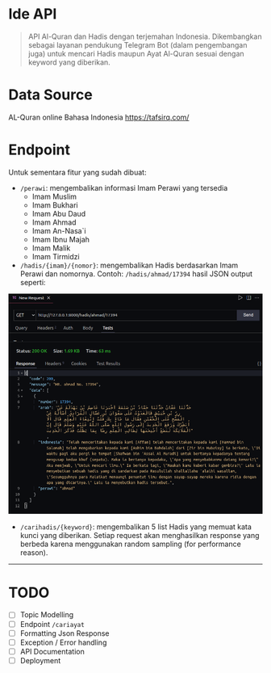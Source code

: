 # Ide API

> API Al-Quran dan Hadis dengan terjemahan Indonesia. Dikembangkan sebagai layanan pendukung Telegram Bot (dalam pengembangan juga) untuk mencari Hadis maupun Ayat Al-Quran sesuai dengan keyword yang diberikan.

# Data Source

AL-Quran online Bahasa Indonesia https://tafsirq.com/

# Endpoint

Untuk sementara fitur yang sudah dibuat:

* `/perawi`: mengembalikan informasi Imam Perawi yang tersedia
  * Imam Muslim
  * Imam Bukhari
  * Imam Abu Daud
  * Imam Ahmad
  * Imam An-Nasa`i
  * Imam Ibnu Majah
  * Imam Malik
  * Imam Tirmidzi
* `/hadis/{imam}/{nomor}`: mengembalikan Hadis berdasarkan Imam Perawi dan nomornya. Contoh: `/hadis/ahmad/17394` hasil JSON output seperti:

<center>

![](assets/example-response.png)
</center>

* `/carihadis/{keyword}`: mengembalikan 5 list Hadis yang memuat kata kunci yang diberikan. Setiap request akan menghasilkan response yang berbeda karena menggunakan random sampling (for performance reason).

----

# TODO

* [ ] Topic Modelling
* [ ] Endpoint `/cariayat`
* [ ] Formatting Json Response
* [ ] Exception / Error handling
* [ ] API Documentation
* [ ] Deployment